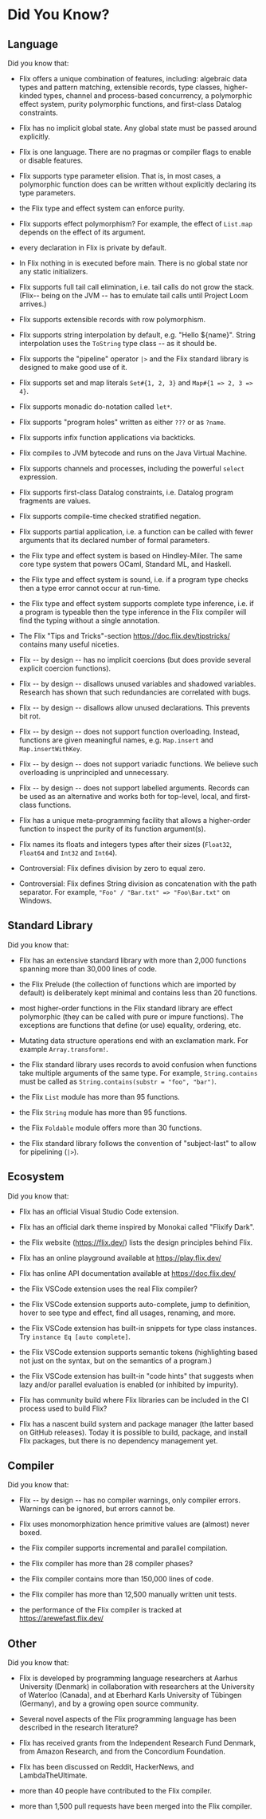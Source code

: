 # Did You Know?

## Language

Did you know that:

- Flix offers a unique combination of features, including: algebraic data types and pattern matching, 
  extensible records, type classes, higher-kinded types, channel and process-based concurrency, 
  a polymorphic effect system, purity polymorphic functions, and first-class Datalog constraints.

- Flix has no implicit global state. Any global state must be passed around explicitly.

- Flix is one language. There are no pragmas or compiler flags to enable or disable features. 

- Flix supports type parameter elision. That is, in most cases, a polymorphic function does 
  can be written without explicitly declaring its type parameters.

- the Flix type and effect system can enforce purity.

- Flix supports effect polymorphism? For example, the effect of `List.map` 
  depends on the effect of its argument.

- every declaration in Flix is private by default.

- In Flix nothing in is executed before main. There is no global state nor any static initializers.

- Flix supports full tail call elimination, i.e. tail calls do not grow the stack.
  (Flix-- being on the JVM -- has to emulate tail calls until Project Loom arrives.)

- Flix supports extensible records with row polymorphism.

- Flix supports string interpolation by default, e.g. "Hello ${name}". String interpolation
  uses the `ToString` type class -- as it should be.

- Flix supports the "pipeline" operator `|>` and the Flix standard library is designed 
  to make good use of it.

- Flix supports set and map literals `Set#{1, 2, 3}` and `Map#{1 => 2, 3 => 4}`.

- Flix supports monadic do-notation called `let*`.

- Flix supports "program holes" written as either `???` or as `?name`.

- Flix supports infix function applications via backticks.

- Flix compiles to JVM bytecode and runs on the Java Virtual Machine.

- Flix supports channels and processes, including the powerful `select` expression.

- Flix supports first-class Datalog constraints, i.e. Datalog program fragments are values.

- Flix supports compile-time checked stratified negation.

- Flix supports partial application, i.e. a function can be called with fewer
  arguments that its declared number of formal parameters.

- the Flix type and effect system is based on Hindley-Miler.
  The same core type system that powers OCaml, Standard ML, and Haskell.

- the Flix type and effect system is sound, i.e. if a program type checks
  then a type error cannot occur at run-time.

- the Flix type and effect system supports complete type inference, i.e.
  if a program is typeable then the type inference in the Flix compiler
  will find the typing without a single annotation.

- The Flix "Tips and Tricks"-section https://doc.flix.dev/tipstricks/ contains many useful niceties.

- Flix -- by design -- has no implicit coercions (but does provide several explicit coercion functions).

- Flix -- by design -- disallows unused variables and shadowed variables. Research has shown that such
  redundancies are correlated with bugs.

- Flix -- by design -- disallows allow unused declarations. This prevents bit rot.

- Flix -- by design -- does not support function overloading. Instead, functions are given meaningful names, e.g.
  `Map.insert` and `Map.insertWithKey`.

- Flix -- by design -- does not support variadic functions. We believe such overloading
  is unprincipled and unnecessary.

- Flix -- by design -- does not support labelled arguments. Records can be used as an alternative and works
  both for top-level, local, and first-class functions.

- Flix has a unique meta-programming facility that allows a higher-order function to inspect
  the purity of its function argument(s).

- Flix names its floats and integers types after their sizes (`Float32`, `Float64` and `Int32` and `Int64`).

- Controversial: Flix defines division by zero to equal zero.

- Controversial: Flix defines String division as concatenation with the path separator. 
  For example, `"Foo" / "Bar.txt" => "Foo\Bar.txt"` on Windows.

## Standard Library

Did you know that:

- Flix has an extensive standard library with more than 2,000 functions 
  spanning more than 30,000 lines of code.

- the Flix Prelude (the collection of functions which are imported by default) is 
  deliberately kept minimal and contains less than 20 functions.

- most higher-order functions in the Flix standard library are effect polymorphic
  (they can be called with pure or impure functions). The exceptions are functions
  that define (or use) equality, ordering, etc.

- Mutating data structure operations end with an exclamation mark. For example `Array.transform!`.

- the Flix standard library uses records to avoid confusion when functions take multiple arguments of
  the same type. For example, `String.contains` must be called as `String.contains(substr = "foo", "bar")`.

- the Flix `List` module has more than 95 functions.

- the Flix `String` module has more than 95 functions.

- the Flix `Foldable` module offers more than 30 functions.

- the Flix standard library follows the convention of "subject-last" to allow for pipelining (`|>`).

## Ecosystem

Did you know that:

- Flix has an official Visual Studio Code extension.

- Flix has an official dark theme inspired by Monokai called "Flixify Dark".

- the Flix website (https://flix.dev/) lists the design principles behind Flix.

- Flix has an online playground available at https://play.flix.dev/

- Flix has online API documentation available at https://doc.flix.dev/

- the Flix VSCode extension uses the real Flix compiler?

- the Flix VSCode extension supports auto-complete, jump to definition, 
  hover to see type and effect, find all usages, renaming, and more.

- the Flix VSCode extension has built-in snippets for type class instances.
  Try `instance Eq [auto complete]`.

- the Flix VSCode extension supports semantic tokens (highlighting based not just on the syntax, 
  but on the semantics of a program.)

- the Flix VSCode extension has built-in "code hints" that suggests when lazy and/or parallel
  evaluation is enabled (or inhibited by impurity).

- Flix has community build where Flix libraries can be included in the CI process used to build Flix?

- Flix has a nascent build system and package manager (the latter based on GitHub releases). 
  Today it is possible to build, package, and install Flix packages, but there is no dependency 
  management yet.

## Compiler

Did you know that:

- Flix -- by design -- has no compiler warnings, only compiler errors.
  Warnings can be ignored, but errors cannot be.

- Flix uses monomorphization hence primitive values are (almost) never boxed.

- the Flix compiler supports incremental and parallel compilation.

- the Flix compiler has more than 28 compiler phases?

- the Flix compiler contains more than 150,000 lines of code.

- the Flix compiler has more than 12,500 manually written unit tests.

- the performance of the Flix compiler is tracked at https://arewefast.flix.dev/

## Other

Did you know that:

- Flix is developed by programming language researchers at Aarhus University (Denmark) 
  in collaboration with researchers at the University of Waterloo (Canada), and at
  Eberhard Karls University of Tübingen (Germany), and by a growing open source community.

- Several novel aspects of the Flix programming language has been described in the research literature?

- Flix has received grants from the Independent Research Fund Denmark, 
  from Amazon Research, and from the Concordium Foundation.

- Flix has been discussed on Reddit, HackerNews, and LambdaTheUltimate.

- more than 40 people have contributed to the Flix compiler.

- more than 1,500 pull requests have been merged into the Flix compiler.
